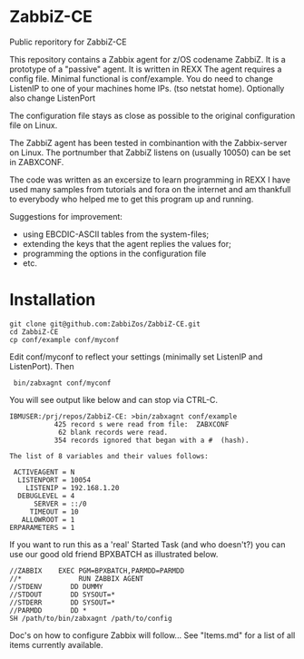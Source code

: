 # ZabbiZ-CE
Public reporitory for ZabbiZ-CE

This repository contains a Zabbix agent for z/OS codename ZabbiZ.
It is a prototype of a "passive" agent.
It is written in REXX
The agent requires a config file. Minimal functional is conf/example.
You do need to change ListenIP to one of your machines home IPs. (tso netstat home).
Optionally also change ListenPort


The configuration file stays as close as possible to the original configuration file on Linux.

The ZabbiZ agent has been tested in combinantion with the Zabbix-server on Linux. 
The portnumber that ZabbiZ listens on (usually 10050) can be set in ZABXCONF.

The code was written as an excersize to learn programming in REXX
I have used many samples from tutorials and fora on the internet 
and am thankfull to everybody who helped me to get this program 
up and running.

Suggestions for improvement:
- using EBCDIC-ASCII tables from the system-files;
- extending the keys that the agent replies the values for;
- programming the options in the configuration file
- etc.

# Installation

    git clone git@github.com:ZabbiZos/ZabbiZ-CE.git
    cd ZabbiZ-CE
    cp conf/example conf/myconf
    
Edit conf/myconf to reflect your settings (minimally set ListenIP and ListenPort). Then

     bin/zabxagnt conf/myconf

You will see output like below and can stop via CTRL-C.

    IBMUSER:/prj/repos/ZabbiZ-CE: >bin/zabxagnt conf/example 
               425 record s were read from file:  ZABXCONF
                62 blank records were read.
               354 records ignored that began with a #  (hash).

    The list of 8 variables and their values follows:

     ACTIVEAGENT = N
      LISTENPORT = 10054
        LISTENIP = 192.168.1.20
      DEBUGLEVEL = 4
          SERVER = ::/0
         TIMEOUT = 10
       ALLOWROOT = 1
    ERPARAMETERS = 1



If you want to run this as a 'real' Started Task (and who doesn't?) you can use our good old friend BPXBATCH as illustrated below.

    //ZABBIX    EXEC PGM=BPXBATCH,PARMDD=PARMDD
    //*              RUN ZABBIX AGENT
    //STDENV       DD DUMMY
    //STDOUT       DD SYSOUT=*
    //STDERR       DD SYSOUT=*
    //PARMDD       DD *
    SH /path/to/bin/zabxagnt /path/to/config

Doc's on how to configure Zabbix will follow... 
See "Items.md"  for a list of all items currently available.
